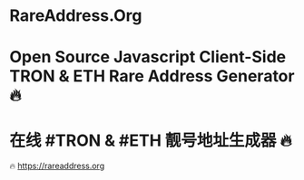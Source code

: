 # RareAddress.Org

# Open Source Javascript Client-Side TRON & ETH Rare Address Generator 🔥

# 在线 #TRON & #ETH 靓号地址生成器 🔥

🔥
https://rareaddress.org
